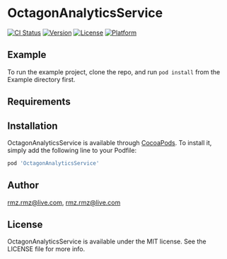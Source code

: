 # OctagonAnalyticsService

[![CI Status](https://img.shields.io/travis/rmz.rmz@live.com/OctagonAnalyticsService.svg?style=flat)](https://travis-ci.org/rmz.rmz@live.com/OctagonAnalyticsService)
[![Version](https://img.shields.io/cocoapods/v/OctagonAnalyticsService.svg?style=flat)](https://cocoapods.org/pods/OctagonAnalyticsService)
[![License](https://img.shields.io/cocoapods/l/OctagonAnalyticsService.svg?style=flat)](https://cocoapods.org/pods/OctagonAnalyticsService)
[![Platform](https://img.shields.io/cocoapods/p/OctagonAnalyticsService.svg?style=flat)](https://cocoapods.org/pods/OctagonAnalyticsService)

## Example

To run the example project, clone the repo, and run `pod install` from the Example directory first.

## Requirements

## Installation

OctagonAnalyticsService is available through [CocoaPods](https://cocoapods.org). To install
it, simply add the following line to your Podfile:

```ruby
pod 'OctagonAnalyticsService'
```

## Author

rmz.rmz@live.com, rmz.rmz@live.com

## License

OctagonAnalyticsService is available under the MIT license. See the LICENSE file for more info.
